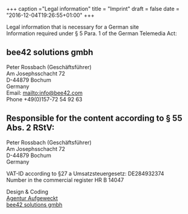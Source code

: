 +++
caption ="Legal information"
title = "Imprint"
draft = false
date = "2016-12-04T19:26:55+01:00"
+++

Legal information that is necessary for a German site <br/>
Information required under § 5 Para. 1 of the German Telemedia Act:

## bee42 solutions gmbh
Peter Rossbach (Geschäftsführer)<br>
Am Josephsschacht 72<br>
D-44879 Bochum<br>
Germany<br>
Email: [mailto:info@bee42.com](<info@bee42.com>)<br>
Phone +49(0)157-72 54 92 63

## Responsible for the content according to § 55 Abs. 2 RStV:
Peter Rossbach (Geschäftsführer)<br>
Am Josephsschacht 72<br>
D-44879 Bochum<br>
Germany

VAT-ID according to §27 a Umsatzsteuergesetz: DE284932374<br>
Number in the commercial register HR B 14047

Design & Coding <br>
[Agentur Aufgeweckt](http://www.agentur-aufgeweckt.de)<br>
[bee42 solutions gmbh](https://bee42.com)
